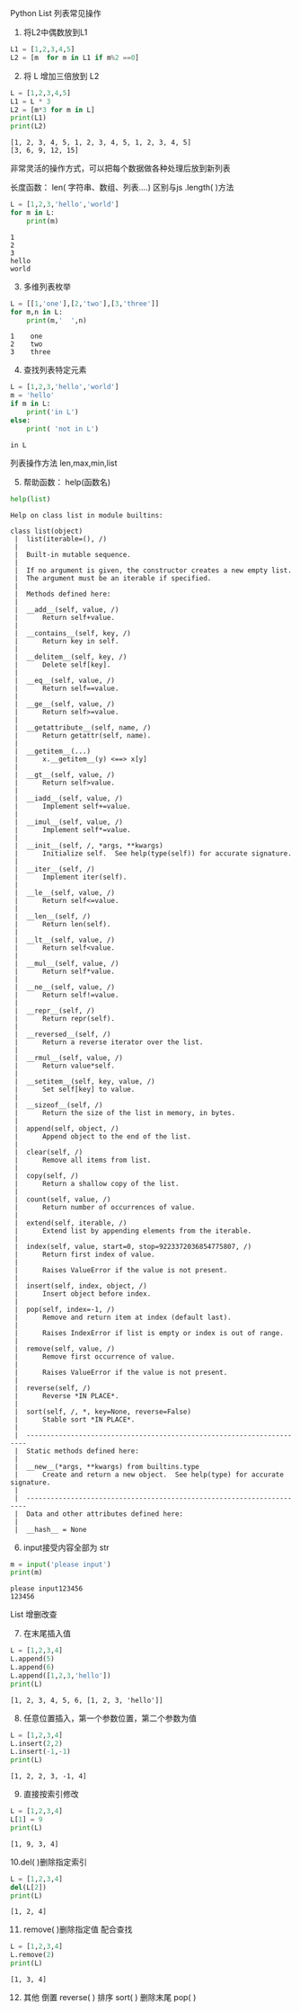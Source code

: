 
Python List 列表常见操作


1. 将L2中偶数放到L1


```python
L1 = [1,2,3,4,5]
L2 = [m  for m in L1 if m%2 ==0]
```

2. 将 L 增加三倍放到 L2


```python
L = [1,2,3,4,5]
L1 = L * 3
L2 = [m*3 for m in L]
print(L1)
print(L2)
```

    [1, 2, 3, 4, 5, 1, 2, 3, 4, 5, 1, 2, 3, 4, 5]
    [3, 6, 9, 12, 15]
    

非常灵活的操作方式，可以把每个数据做各种处理后放到新列表

长度函数： len( 字符串、数组、列表....)
区别与js .length( )方法 


```python
L = [1,2,3,'hello','world']
for m in L:
    print(m)
```

    1
    2
    3
    hello
    world
    

3. 多维列表枚举


```python
L = [[1,'one'],[2,'two'],[3,'three']]
for m,n in L:
    print(m,'  ',n)
```

    1    one
    2    two
    3    three
    

4. 查找列表特定元素


```python
L = [1,2,3,'hello','world']
m = 'hello'
if m in L:
    print('in L')
else:
    print( 'not in L')
```

    in L
    

列表操作方法
len,max,min,list

5. 帮助函数：  help(函数名)


```python
help(list)
```

    Help on class list in module builtins:
    
    class list(object)
     |  list(iterable=(), /)
     |  
     |  Built-in mutable sequence.
     |  
     |  If no argument is given, the constructor creates a new empty list.
     |  The argument must be an iterable if specified.
     |  
     |  Methods defined here:
     |  
     |  __add__(self, value, /)
     |      Return self+value.
     |  
     |  __contains__(self, key, /)
     |      Return key in self.
     |  
     |  __delitem__(self, key, /)
     |      Delete self[key].
     |  
     |  __eq__(self, value, /)
     |      Return self==value.
     |  
     |  __ge__(self, value, /)
     |      Return self>=value.
     |  
     |  __getattribute__(self, name, /)
     |      Return getattr(self, name).
     |  
     |  __getitem__(...)
     |      x.__getitem__(y) <==> x[y]
     |  
     |  __gt__(self, value, /)
     |      Return self>value.
     |  
     |  __iadd__(self, value, /)
     |      Implement self+=value.
     |  
     |  __imul__(self, value, /)
     |      Implement self*=value.
     |  
     |  __init__(self, /, *args, **kwargs)
     |      Initialize self.  See help(type(self)) for accurate signature.
     |  
     |  __iter__(self, /)
     |      Implement iter(self).
     |  
     |  __le__(self, value, /)
     |      Return self<=value.
     |  
     |  __len__(self, /)
     |      Return len(self).
     |  
     |  __lt__(self, value, /)
     |      Return self<value.
     |  
     |  __mul__(self, value, /)
     |      Return self*value.
     |  
     |  __ne__(self, value, /)
     |      Return self!=value.
     |  
     |  __repr__(self, /)
     |      Return repr(self).
     |  
     |  __reversed__(self, /)
     |      Return a reverse iterator over the list.
     |  
     |  __rmul__(self, value, /)
     |      Return value*self.
     |  
     |  __setitem__(self, key, value, /)
     |      Set self[key] to value.
     |  
     |  __sizeof__(self, /)
     |      Return the size of the list in memory, in bytes.
     |  
     |  append(self, object, /)
     |      Append object to the end of the list.
     |  
     |  clear(self, /)
     |      Remove all items from list.
     |  
     |  copy(self, /)
     |      Return a shallow copy of the list.
     |  
     |  count(self, value, /)
     |      Return number of occurrences of value.
     |  
     |  extend(self, iterable, /)
     |      Extend list by appending elements from the iterable.
     |  
     |  index(self, value, start=0, stop=9223372036854775807, /)
     |      Return first index of value.
     |      
     |      Raises ValueError if the value is not present.
     |  
     |  insert(self, index, object, /)
     |      Insert object before index.
     |  
     |  pop(self, index=-1, /)
     |      Remove and return item at index (default last).
     |      
     |      Raises IndexError if list is empty or index is out of range.
     |  
     |  remove(self, value, /)
     |      Remove first occurrence of value.
     |      
     |      Raises ValueError if the value is not present.
     |  
     |  reverse(self, /)
     |      Reverse *IN PLACE*.
     |  
     |  sort(self, /, *, key=None, reverse=False)
     |      Stable sort *IN PLACE*.
     |  
     |  ----------------------------------------------------------------------
     |  Static methods defined here:
     |  
     |  __new__(*args, **kwargs) from builtins.type
     |      Create and return a new object.  See help(type) for accurate signature.
     |  
     |  ----------------------------------------------------------------------
     |  Data and other attributes defined here:
     |  
     |  __hash__ = None
    
    

6. input接受内容全部为 str


```python
m = input('please input')
print(m)
```

    please input123456
    123456
    

List 增删改查

7. 在末尾插入值


```python
L = [1,2,3,4]
L.append(5)
L.append(6)
L.append([1,2,3,'hello'])
print(L)
```

    [1, 2, 3, 4, 5, 6, [1, 2, 3, 'hello']]
    

8. 任意位置插入，第一个参数位置，第二个参数为值


```python
L = [1,2,3,4]
L.insert(2,2)
L.insert(-1,-1)
print(L)
```

    [1, 2, 2, 3, -1, 4]
    

9. 直接按索引修改


```python
L = [1,2,3,4]
L[1] = 9
print(L)
```

    [1, 9, 3, 4]
    

10.del( )删除指定索引


```python
L = [1,2,3,4]
del(L[2])
print(L)
```

    [1, 2, 4]
    

11. remove( )删除指定值 配合查找


```python
L = [1,2,3,4]
L.remove(2)
print(L)
```

    [1, 3, 4]
    

12. 其他
倒置 reverse( )
排序 sort( )
删除末尾 pop( )


